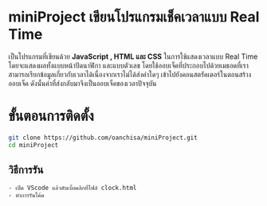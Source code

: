 # miniProject เขียนโปรแกรมเช็คเวลาแบบ Real Time

เป็นโปรแกรมที่เขียนด้วย **JavaScript , HTML และ CSS** ในการใช้แสดงเวลาแบบ Real Time โดยจะแสดงผลทั้งแบบหน้าปัดนาฬิกา และแบบตัวเลข โดยใช้ออบเจ็คที่ประกอบไปด้วยเมธอดที่เราสามารถเรียกข้อมูลเกี่ยวกับเวลาได้เนื่องจากเราไม่ได้ส่งค่าใดๆ เข้าไปยังคอนสตรัคเตอร์ในตอนสร้างออบเจ็ค ดังนั้นค่าที่ส่งกลับมาจึงเป็นออบเจ็คของเวลาปัจจุบัน


# ขั้นตอนการติดตั้ง

```bash
git clone https://github.com/oanchisa/miniProject.git
cd miniProject
```

## วิธีการรัน

```bash
- เปิด VScode แล้วดับเบิ้ลคลิกที่ไฟล์ clock.html
- ทำการรันโค้ด
```
